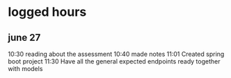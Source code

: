 # logged hours
## june 27
10:30 reading about the assessment 
10:40 made notes
11:01 Created spring boot project
11:30 Have all the general expected endpoints ready together with models
